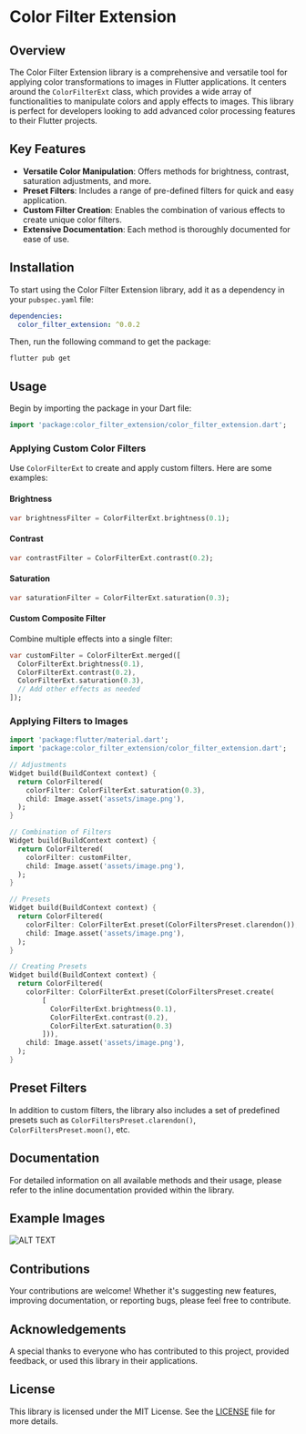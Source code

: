 # Color Filter Extension

## Overview
The Color Filter Extension library is a comprehensive and versatile tool for applying color transformations to images in Flutter applications. It centers around the `ColorFilterExt` class, which provides a wide array of functionalities to manipulate colors and apply effects to images. This library is perfect for developers looking to add advanced color processing features to their Flutter projects.

## Key Features
- **Versatile Color Manipulation**: Offers methods for brightness, contrast, saturation adjustments, and more.
- **Preset Filters**: Includes a range of pre-defined filters for quick and easy application.
- **Custom Filter Creation**: Enables the combination of various effects to create unique color filters.
- **Extensive Documentation**: Each method is thoroughly documented for ease of use.

## Installation
To start using the Color Filter Extension library, add it as a dependency in your `pubspec.yaml` file:

```yaml
dependencies:
  color_filter_extension: ^0.0.2
```
Then, run the following command to get the package:

```
flutter pub get
```

## Usage
Begin by importing the package in your Dart file:
```dart
import 'package:color_filter_extension/color_filter_extension.dart';
```

### Applying Custom Color Filters
Use `ColorFilterExt` to create and apply custom filters. Here are some examples:

#### Brightness
```dart
var brightnessFilter = ColorFilterExt.brightness(0.1);
```

#### Contrast
```dart
var contrastFilter = ColorFilterExt.contrast(0.2);
```

#### Saturation
```dart
var saturationFilter = ColorFilterExt.saturation(0.3);
```

#### Custom Composite Filter
Combine multiple effects into a single filter:
```dart
var customFilter = ColorFilterExt.merged([
  ColorFilterExt.brightness(0.1),
  ColorFilterExt.contrast(0.2),
  ColorFilterExt.saturation(0.3),
  // Add other effects as needed
]);
```

### Applying Filters to Images
```dart
import 'package:flutter/material.dart';
import 'package:color_filter_extension/color_filter_extension.dart';

// Adjustments
Widget build(BuildContext context) {
  return ColorFiltered(
    colorFilter: ColorFilterExt.saturation(0.3),
    child: Image.asset('assets/image.png'),
  );
}

// Combination of Filters
Widget build(BuildContext context) {
  return ColorFiltered(
    colorFilter: customFilter,
    child: Image.asset('assets/image.png'),
  );
}

// Presets
Widget build(BuildContext context) {
  return ColorFiltered(
    colorFilter: ColorFilterExt.preset(ColorFiltersPreset.clarendon()),
    child: Image.asset('assets/image.png'),
  );
}

// Creating Presets
Widget build(BuildContext context) {
  return ColorFiltered(
    colorFilter: ColorFilterExt.preset(ColorFiltersPreset.create(
        [
          ColorFilterExt.brightness(0.1),
          ColorFilterExt.contrast(0.2),
          ColorFilterExt.saturation(0.3)
        ])),
    child: Image.asset('assets/image.png'),
  );
}
```

## Preset Filters
In addition to custom filters, the library also includes a set of predefined presets such as `ColorFiltersPreset.clarendon()`, `ColorFiltersPreset.moon()`, etc.

## Documentation
For detailed information on all available methods and their usage, please refer to the inline documentation provided within the library.

## Example Images
![ALT TEXT](example.png)

## Contributions
Your contributions are welcome! Whether it's suggesting new features, improving documentation, or reporting bugs, please feel free to contribute.

## Acknowledgements
A special thanks to everyone who has contributed to this project, provided feedback, or used this library in their applications.

## License
This library is licensed under the MIT License. See the [LICENSE](LICENSE) file for more details.
